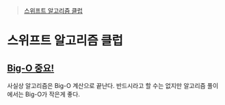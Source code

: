 > [스위프트 알고리즘 클럽](https://github.com/raywenderlich/swift-algorithm-club)

# 스위프트 알고리즘 클럽

## [Big-O 중요!](https://github.com/raywenderlich/swift-algorithm-club/blob/master/Big-O%20Notation.markdown)

사실상 알고리즘은 Big-O 계산으로 끝난다. 반드시라고 할 수는 없지만 알고리즘 풀이에서는 Big-O가 작은게 좋다.
